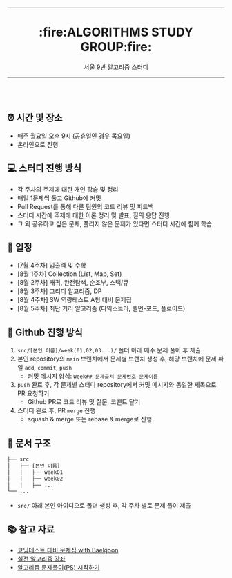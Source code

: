 ----
<div align="center"> <h1> :fire:ALGORITHMS STUDY GROUP:fire: </div>
<div align="center"> 서울 9반 알고리즘 스터디 </div>

----
<br></br>

## :alarm_clock: 시간 및 장소
- 매주 월요일 오후 9시 (공휴일인 경우 목요일)
- 온라인으로 진행

## :computer: 스터디 진행 방식
- 각 주차의 주제에 대한 개인 학습 및 정리
- 매일 1문제씩 풀고 Github에 커밋
- Pull Request를 통해 다른 팀원의 코드 리뷰 및 피드백
- 스터디 시간에 주제에 대한 이론 정리 및 발표, 질의 응답 진행
- 그 외 공유하고 싶은 문제, 풀리지 않은 문제가 있다면 스터디 시간에 함께 학습

## :date: 일정
- [7월 4주차] 입출력 및 수학
- [8월 1주차] Collection (List, Map, Set)
- [8월 2주차] 재귀, 완전탐색, 순조부, 스택/큐
- [8월 3주차] 그리디 알고리즘, DP
- [8월 4주차] SW 역량테스트 A형 대비 문제집
- [8월 5주차] 최단 거리 알고리즘 (다익스트라, 벨먼-포드, 플로이드)

## :pushpin: Github 진행 방식

1. `src/[본인 이름]/week(01,02,03...)/` 폴더 아래 매주 문제 풀이 후 제출
2. 본인 repository의 `main` 브랜치에서 문제별 브랜치 생성 후, 해당 브랜치에 문제 파일 `add`, `commit`, `push`
   - 커밋 메시지 양식: `Week## 문제출처 문제번호 문제이름`
3. `push` 완료 후, 각 문제별 스터디 repository에서 커밋 메시지와 동일한 제목으로 PR 요청하기
   - Github PR로 코드 리뷰 및 질문, 코멘트 달기
4. 스터디 완료 후, PR `merge` 진행
   - squash & merge 또는 rebase & merge로 진행

## :file_folder: 문서 구조

```bash
├── src
│   ├── [본인 이름]
│   │   ├── week01
│   │   ├── week02
│   │   ├── ...
└── ...
```

- `src/` 아래 본인 아이디으로 폴더 생성 후, 각 주차 별로 문제 풀이 제출

## :books: 참고 자료

- [코딩테스트 대비 문제집 with Baekjoon](https://github.com/tony9402/baekjoon)
- [실전 알고리즘 강좌](https://blog.encrypted.gg/919?category=773649)
- [알고리즘 문제풀이(PS) 시작하기](https://plzrun.tistory.com/entry/%EC%95%8C%EA%B3%A0%EB%A6%AC%EC%A6%98-%EB%AC%B8%EC%A0%9C%ED%92%80%EC%9D%B4PS-%EC%8B%9C%EC%9E%91%ED%95%98%EA%B8%B0)



